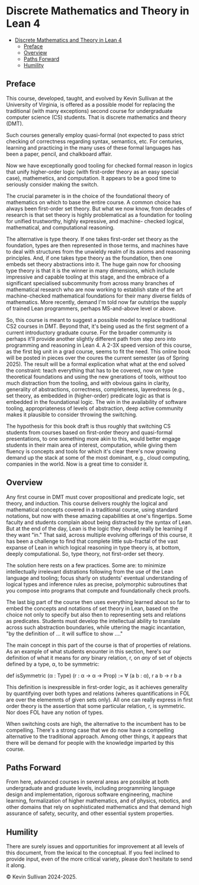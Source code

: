# Discrete Mathematics and Theory in Lean 4

- [Discrete Mathematics and Theory in Lean 4](#discrete-mathematics-and-theory-in-lean-4)
  - [Preface](#preface)
  - [Overview](#overview)
  - [Paths Forward](#paths-forward)
  - [Humility](#humility)

## Preface

This course, developed, taught, and evolved by Kevin Sullivan at the University of 
Virginia, is offered as a possible model for replacing the traditional (with many 
exceptions) second course for undergraduate computer science (CS) students. That is
discrete mathematics and theory (DMT).  

Such courses generally employ quasi-formal (not expected to pass strict checking of
correctness regarding syntax, semantics, etc. For centuries, learning and practicing
in the many uses of these formal languages has been a paper, pencil, and chalkboard
affair.

Now we have exceptionally good tooling for checked formal reason in logics that unify
higher-order logic (with first-order theory as an easy special case), mathemetics, and
computation. It appears to be a good time to seriously consider making the switch.

The crucial parameter is in the choice of the foundational theory of mathematics on
which to base the entire course. A common choice has always been first-order set theory.
But what we now know, from decades of research is that set theory is highly problematical
as a foundation for tooling for unified trustworthy, highly expressive, and machine-
checked logical, mathematical, and computational reasoning.

The alternative is type theory. If one takes first-order set theory as the foundation,
types are then represented in those terms, and machines have to deal with structures
from the unwieldy realm of its axioms and reasoning principles. And, if one takes type
theory as the foundation, then one embeds set theory abstractions into it. The huge
gain now for choosing type theory is that it is the winner in many dimensions, which
include impressive and capable tooling at this stage, and the embrace of a significant
specialised subcommunity from across many branches of mathematical research who are
now working to establish state of the art machine-checked mathematical foundations
for their many diverse fields of mathematics. More recently, demand I'm told now far
outstrips the supply of trained Lean programmers, perhaps MS-and-above level or above.

So, this course is meant to suggest a possible model to replace traditional CS2 courses in
DMT.  Beyond that, it's being used as the first segment of a current introductory graduate
course. For the broader community is perhaps it'll provide another slightly different path
from step zero into programming and reasoning in Lean 4. A 2-3X speed version of this course,
as the first big unit in a grad course, seems to fit the need.  This online book will be
posted in pieces over the coures the current semester (as of Spring 2025). The result will
be a formal explication what what at the end solved the constraint: teach everything that
has to be covered, now on type theoretical foundations and using the new gnerations of
tools, without too much distraction from the tooling, and with obvious gains in clarity,
generality of abstractions, correctness, completeness, layeredness (e.g., set theory, as
embedded in (higher-order) predicate logic as that is embedded in the foundational logic.
The win in the availability of software tooling, appropriateness of levels of abstraction,
deep active community makes it plausible to consider throwing the switching. 

The hypothesis for this book draft is thus roughly that switching CS students from courses
based on first-order theory and quasi-formal presentations, to one something more akin to
this, would better engage students in their main area of interest, computation, while giving
them fluency is concepts and tools for which it's clear there's now growing demand up the
stack at some of the most dominant, e.g., cloud computing, companies in the world. Now is a
great time to consider it.

## Overview

Any first course in DMT must cover propositional and predicate logic, set theory, and induction.
This course delivers roughly the logical and mathematical concepts covered in a traditional course,
using standard notations, but now with these amazing capabilities at one's fingertips. Some faculty
and students complain about being distracted by the syntax of Lean. But at the end of the day, Lean
is the logic they should really be learning if they want "in." That said, across multiple evolving
offerings of this course, it has been a challenge to find that complete little sub-fractal of the
vast expanse of Lean in which logical reasoning in type theory is, at bottom, deeply computational.
So, type theory, not first-order set theory.

The solution here rests on a few practices. Some are: to minimize intellectually irrelevant
distrations following from the use of the Lean language and tooling; focus sharly on students'
eventual understanding of logical types and inference rules as precise, polymorphic subroutines
that you compose into programs that compute and foundationally check proofs.

The last big part of the course then uses everything learned about so far to embed the concepts
and notations of set theory in Lean, based on the choice not only to specify but also then to 
representing sets and relations as predicates. Students must develop the intellectual ability
to translate across such abstraction boundaries, while uttering the magic incantation, "by the
definition of ... it will suffice to show ...."

The main concept in this part of the course is that of properties of relations.
As an example of what students enounter in this section, here's our definition
of what it means for *any* binary relation, r, on *any* of set of objects defined
by a type, α, to be symmetric:

def isSymmetric (α : Type) (r : α → α → Prop) := ∀ (a b : α), r a b → r b a

This definition is inexpressible in first-order logic, as it achieves generality
by quantifying over both types and relations (wheres quantifications in FOL are
over the elememnts of given sets only). All one can really express in first order
theory is the assertion that some particular relation, r, is symmetric. Nor does
FOL have any notion of types.

When switching costs are high, the alternative to the incumbent has to be compelling.
There's a strong case that we do now have a compelling alternative to the traditional
approach. Among other things, it appears that there will be demand for people with the
knowledge imparted by this course.

## Paths Forward

From here, advanced courses in several areas are possible at both undergraduate and graduate levels,
including programming language design and implementation, rigorous software engineering, machine
learning, formalization of higher mathematics, and of physics, robotics, and other domains that
rely on sophisticated mathematics and that demand high assurance of safety, security, and other
essential system properties.

## Humility

There are surely issues and opportunities for improvement at all levels of this document, 
from the lexical to the conceptual. If you feel inclined to provide input, even of the more
critical variety, please don't hesitate to send it along.

&copy; Kevin Sullivan 2024-2025.
